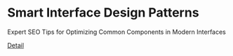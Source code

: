 # Smart Interface Design Patterns 

Expert SEO Tips for Optimizing Common Components in Modern Interfaces 

[Detail](https://eduitfree.com/courses/smart-interface-design-patterns)